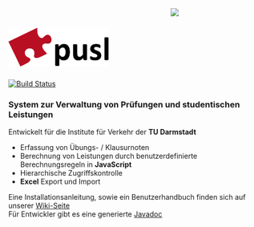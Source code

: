 <img align="right" src="https://www.verkehr.tu-darmstadt.de/media/corporate_design/cd_grafiken/tud_logo_web_druck.png" width="180">
<h1> <img src="./blob/logo/pusl_logo.png" width="200"> </h1>

[![Build Status](https://travis-ci.com/pusl-tud/pusl.svg?branch=master)](https://travis-ci.com/pusl-tud/pusl)

### System zur Verwaltung von Prüfungen und studentischen Leistungen 

                                                                                         
 Entwickelt für die Institute für Verkehr der **TU Darmstadt** 

* Erfassung von Übungs- / Klausurnoten
* Berechnung von Leistungen durch benutzerdefinierte Berechnungsregeln in **JavaScript**
* Hierarchische Zugriffskontrolle
* **Excel** Export und Import

Eine Installationsanleitung, sowie ein Benutzerhandbuch finden sich auf unserer [Wiki-Seite](https://github.com/pusl-tud/pusl/wiki/)  
Für Entwickler gibt es eine generierte [Javadoc](https://pusl-tud.github.io/pusl/apidocs/)
